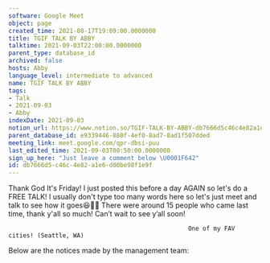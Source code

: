 ```yaml
---
software: Google Meet
object: page
created_time: 2021-08-17T19:09:00.0000000
title: TGIF TALK BY ABBY
talktime: 2021-09-03T22:00:00.0000000
parent_type: database_id
archived: false
hosts: Abby
language_level: intermediate to advanced
name: TGIF TALK BY ABBY
tags:
- Talk
- 2021-09-03
- Abby
indexDate: 2021-09-03
notion_url: https://www.notion.so/TGIF-TALK-BY-ABBY-db7666d5c46c4e82a1e6d00be98f1e9f
parent_database_id: e9339446-880f-4ef0-8ad7-8ad1f507dded
meeting_link: meet.google.com/qpr-dbsi-puu
last_edited_time: 2021-09-03T00:50:00.0000000
sign_up_here: "Just leave a comment below \U0001F642"
id: db7666d5-c46c-4e82-a1e6-d00be98f1e9f
---
```


Thank God It's Friday! I just posted this before a day AGAIN so let's do a FREE TALK!
I usually don't type too many words here so let's just meet and talk to see how it goes😆👍🏻
There were around 15 people who came last time, thank y'all so much!
Can’t wait to see y’all soon!




                                                      One of my FAV cities! (Seattle, WA)







Below are the notices made by the management team: 


